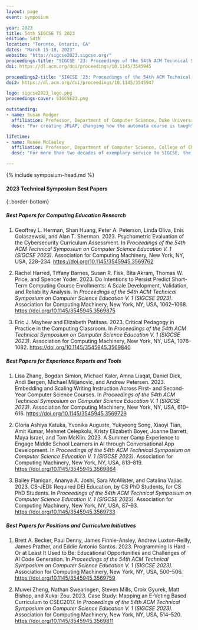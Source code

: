 ```yaml
---
layout: page
event: symposium

year: 2023
title: 54th SIGCSE TS 2023
edition: 54th
location: "Toronto, Ontario, CA"
dates: "March 15-18, 2023"
website: "http://sigcse2023.sigcse.org/"
proceedings-title: "SIGCSE '23: Proceedings of the 54th ACM Technical Symposium on Computer Science Education v1"
doi: https://dl.acm.org/doi/proceedings/10.1145/3545945

proceedings2-title: "SIGCSE '23: Proceedings of the 54th ACM Technical Symposium on Computer Science Education v2"
doi2: https://dl.acm.org/doi/proceedings/10.1145/3545947

logo: sigcse2023_logo.png
proceedings-cover: SIGCSE23.png

outstanding:
- name: Susan Rodger
  affiliation: Professor, Department of Computer Science, Duke University, USA
  desc: "For creating JFLAP, changing how the automata course is taught; and for helping to bring computing to primary and secondary schools through her work with the Alice environment."

lifetime:
- name: Renée McCauley
  affiliation: Professor, Department of Computer Science, College of Charleston, USA
  desc: "For more than two decades of exemplary service to SIGCSE, the computing education community and ACM; her mentoring and encouragement to others; and her leadership in increasing the global impact of SIGCSE."

---
```


{% include symposium-head.md %}

#### 2023 Technical Symposium Best Papers
{:.border-bottom}

##### Best Papers for Computing Education Research

1. Geoffrey L. Herman, Shan Huang, Peter A. Peterson, Linda Oliva, Enis Golaszewski, and Alan T. Sherman. 2023. Psychometric Evaluation of the Cybersecurity Curriculum Assessment. In *Proceedings of the 54th ACM Technical Symposium on Computer Science Education V. 1 (SIGCSE 2023)*. Association for Computing Machinery, New York, NY, USA, 228–234. <https://doi.org/10.1145/3545945.3569762>

2. Rachel Harred, Tiffany Barnes, Susan R. Fisk, Bita Akram, Thomas W. Price, and Spencer Yoder. 2023. Do Intentions to Persist Predict Short-Term Computing Course Enrollments: A Scale Development, Validation, and Reliability Analysis. In *Proceedings of the 54th ACM Technical Symposium on Computer Science Education V. 1 (SIGCSE 2023)*. Association for Computing Machinery, New York, NY, USA, 1062–1068. <https://doi.org/10.1145/3545945.3569875>

3. Eric J. Mayhew and Elizabeth Patitsas. 2023. Critical Pedagogy in Practice in the Computing Classroom. In *Proceedings of the 54th ACM Technical Symposium on Computer Science Education V. 1 (SIGCSE 2023)*. Association for Computing Machinery, New York, NY, USA, 1076–1082. <https://doi.org/10.1145/3545945.3569840>

##### Best Papers for Experience Reports and Tools

1. Lisa Zhang, Bogdan Simion, Michael Kaler, Amna Liaqat, Daniel Dick, Andi Bergen, Michael Miljanovic, and Andrew Petersen. 2023. Embedding and Scaling Writing Instruction Across First- and Second-Year Computer Science Courses. In *Proceedings of the 54th ACM Technical Symposium on Computer Science Education V. 1 (SIGCSE 2023)*. Association for Computing Machinery, New York, NY, USA, 610–616. <https://doi.org/10.1145/3545945.3569729>

2. Gloria Ashiya Katuka, Yvonika Auguste, Yukyeong Song, Xiaoyi Tian, Amit Kumar, Mehmet Celepkolu, Kristy Elizabeth Boyer, Joanne Barrett, Maya Israel, and Tom McKlin. 2023. A Summer Camp Experience to Engage Middle School Learners in AI through Conversational App Development. In *Proceedings of the 54th ACM Technical Symposium on Computer Science Education V. 1 (SIGCSE 2023)*. Association for Computing Machinery, New York, NY, USA, 813–819. <https://doi.org/10.1145/3545945.3569864>

3. Bailey Flanigan, Ananya A. Joshi, Sara McAllister, and Catalina Vajiac. 2023. CS-JEDI: Required DEI Education, by CS PhD Students, for CS PhD Students. In *Proceedings of the 54th ACM Technical Symposium on Computer Science Education V. 1 (SIGCSE 2023)*. Association for Computing Machinery, New York, NY, USA, 87–93. <https://doi.org/10.1145/3545945.3569733>

##### Best Papers for Positions and Curriculum Initiatives

1. Brett A. Becker, Paul Denny, James Finnie-Ansley, Andrew Luxton-Reilly, James Prather, and Eddie Antonio Santos. 2023. Programming Is Hard - Or at Least It Used to Be: Educational Opportunities and Challenges of AI Code Generation. In *Proceedings of the 54th ACM Technical Symposium on Computer Science Education V. 1 (SIGCSE 2023)*. Association for Computing Machinery, New York, NY, USA, 500–506. <https://doi.org/10.1145/3545945.3569759>

2. Muwei Zheng, Nathan Swearingen, Steven Mills, Croix Gyurek, Matt Bishop, and Xukai Zou. 2023. Case Study: Mapping an E-Voting Based Curriculum to CSEC2017. In *Proceedings of the 54th ACM Technical Symposium on Computer Science Education V. 1 (SIGCSE 2023)*. Association for Computing Machinery, New York, NY, USA, 514–520. <https://doi.org/10.1145/3545945.3569811>

